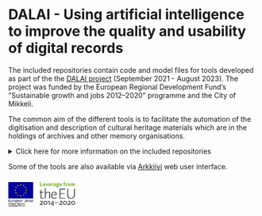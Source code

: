 # DALAI - Using artificial intelligence to improve the quality and usability of digital records

The included repositories contain code and model files for tools developed as part of the the [DALAI project](https://kansallisarkisto.fi/en/dalai-en) (September 2021 - August 2023). The project was funded by the European Regional Development Fund’s ”Sustainable growth and jobs 2012–2020” programme and the City of Mikkeli.  

The common aim of the different tools is to facilitate the automation of the digitisation and description of cultural heritage materials which are in the holdings of archives and other memory organisations.

<!-- [Annif_API](https://github.com/DALAI-project/Annif_API)|Subject Indexing|Instructions and configuration for using [Annif](https://annif.org/) software as an API for automatic subject indexing in Finnish, Swedish and English. -->
<!-- [Document-analysis_API](https://github.com/DALAI-project/Document-analysis_API)|Combination|Code for an API that combines optical character recognition using [Tesseract](https://tesseract-ocr.github.io/), language detection using [Apache Tika](https://tika.apache.org/) and automatic subject indexing and named entity recognition using the models listed above. -->

<details>
  
  <summary>Click here for more information on the included repositories</summary>

Repository|Domain|Content
-|-|-
[CornerAPI](https://github.com/DALAI-project/CornerAPI)|Image Classification|Code for an API that detects torn corners and edges from document images.
[EmptyAPI](https://github.com/DALAI-project/EmptyAPI)|Image Classification|Code for an API that detects empty pages from document images.
[PostitAPI](https://github.com/DALAI-project/PostitAPI)|Image Classification|Code for an API that detects post-it/sticky notes from document images.
[WritingtypeAPI](https://github.com/DALAI-project/WritingtypeAPI)|Image Classification|Code for an API that classifies document images based on the writing types(s) (handwritten, typewritten, combination) they contain.
[FaultyImageAPI](https://github.com/DALAI-project/FaultyImageAPI)|Image Classification|Code for an API that combines the classification models listed above.
[NER_API](https://github.com/DALAI-project/NER_API)|Named Entity Recognition|Code for an API that performs named entity recognition from text input in Finnish.
[Train_BERT_NER](https://github.com/DALAI-project/Train_BERT_NER)|Named Entity Recognition|Code for training Finnish named entity recognition (NER) model based on [BERT](https://huggingface.co/TurkuNLP/bert-base-finnish-cased-v1) language model.
[Empty_training](https://github.com/DALAI-project/Empty_training)|Image Classification|Code for training a neural network model to detect empty pages from document images.
[Train_document_classification](https://github.com/DALAI-project/Train_document_classification)|Image Classification|Code for training a neural network model to classify input documents into distinct classes based on the type/format of the document.
[Train_fault_detection](https://github.com/DALAI-project/Train_fault_detection)|Image Classification|Code for training a neural network model to detect faults like folded corners or sticky notes from document images.
[Train_writing_type](https://github.com/DALAI-project/Train_writing_type)|Image Classification|Code for training a neural network model to classify document images based on the writing types(s) (handwritten, typewritten, combination) they contain.

</details>

Some of the tools are also available via [Arkkiivi](http://www.arkkiivi.fi/) web user interface. 

<p float="left">
  <img src="https://github.com/DALAI-project/.github/blob/main/EU_EAKR_EN_vertical_20mm_rgb.png"  width="10%" height="10%">
  <img src="https://github.com/DALAI-project/.github/blob/main/leverageEU_2014_2020_rgb.png"  width="18%" height="18%">
</p>

